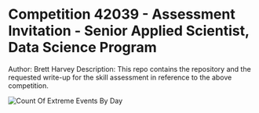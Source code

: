 # Competition 42039 - Assessment Invitation - Senior Applied Scientist, Data Science Program
Author: Brett Harvey
Description: This repo contains the repository and the requested write-up for the skill assessment in reference to the above competition.


![Count Of Extreme Events By Day]("https://github.com/bharvey125/SeniorAppliedScientist_assement/blob/main/Graphs/10%20best%20mean%20deviation%20by%20neighbourhood.png")


